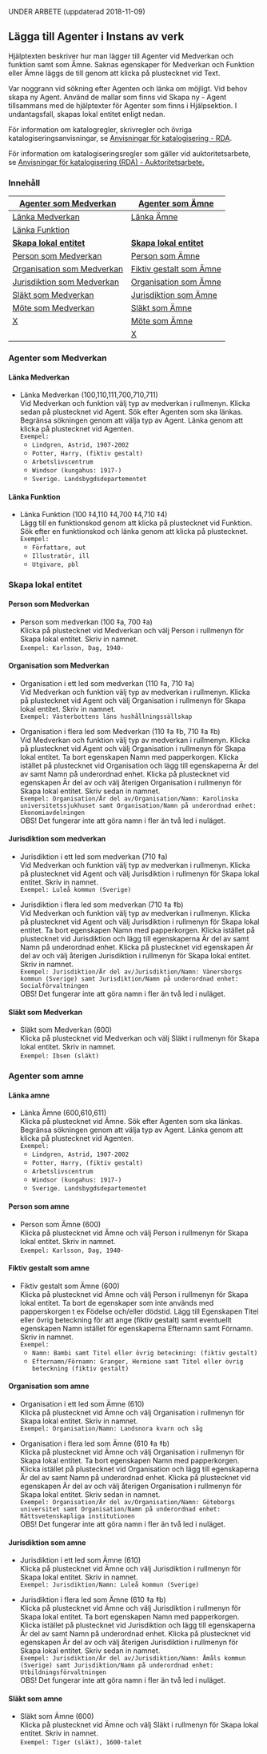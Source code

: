 
UNDER ARBETE (uppdaterad 2018-11-09)

## Lägga till Agenter i Instans av verk

Hjälptexten beskriver hur man lägger till Agenter vid Medverkan och funktion samt som Ämne. Saknas egenskaper för Medverkan och Funktion eller Ämne läggs de till genom att klicka på plustecknet vid Text.

Var noggrann vid sökning efter Agenten och länka om möjligt. Vid behov skapa ny Agent. Använd de mallar som finns vid Skapa ny - Agent tillsammans med de hjälptexter för Agenter som finns i Hjälpsektion. I undantagsfall, skapas lokal entitet enligt nedan.

För information om katalogregler, skrivregler och övriga katalogiseringsanvisningar, se [Anvisningar för katalogisering - RDA](http://www.kb.se/rdakatalogisering/Anvisningar/ "Anvisningar för katalogisering - RDA").

För information om katalogiseringsregler som gäller vid auktoritetsarbete, se 
[Anvisningar för katalogisering (RDA) - Auktoritetsarbete.](http://www.kb.se/rdakatalogisering/Auktoritetsarbete// "Anvisningar för katalogisering (RDA) - Auktoritetsarbete")


### Innehåll


| [Agenter som Medverkan](#agenter-som-medverkan) | [Agenter som Ämne](#agenter-som-amne)
| ------ | ----------- |
| [Länka Medverkan](#agenter-som-medverkan) | [Länka Ämne](#agenter-som-amne) |
| [Länka Funktion](#agenter-som-medverkan) |
| [**Skapa lokal entitet**](#skapa-lokal-entitet) | [**Skapa lokal entitet**](#skapa-lokal-entitet)
| [Person som Medverkan](#person-som-medverkan) | [Person som Ämne](#person-som-amne) |
| [Organisation som Medverkan](#organisation-i-ett-led-som-medverkan) | [Fiktiv gestalt som Ämne](#fiktiv-gestalt-som-amne) |
| [Jurisdiktion som Medverkan](#jurisdiktion-som-medverkan) | [Organisation som Ämne](#organisation-som-amne) |
| [Släkt som Medverkan](#slakt-som-medverkan) | [Jurisdiktion som Ämne](#jurisdiktion-som-amne) |
| [Möte som Medverkan](#mote-som-medverkan) | [Släkt som Ämne](#slakt-som-amne) |
| [X](#x) | [Möte som Ämne](#mote-som-amne) | |
| | [X](#x) | |
 


### Agenter som Medverkan

#### Länka Medverkan
* Länka Medverkan (100,110,111,700,710,711)
<br/>Vid Medverkan och funktion välj typ av medverkan i rullmenyn. Klicka sedan på plustecknet vid Agent. Sök efter Agenten som ska länkas. Begränsa sökningen genom att välja typ av Agent. Länka genom att klicka på plustecknet vid Agenten.
<br/>```Exempel:```
  * ```Lindgren, Astrid, 1907-2002```
  * ```Potter, Harry, (fiktiv gestalt)```
  * ```Arbetslivscentrum```
  * ```Windsor (kungahus: 1917-)```
  * ```Sverige. Landsbygdsdepartementet```

#### Länka Funktion
* Länka Funktion (100 ‡4,110 ‡4,700 ‡4,710 ‡4)
<br/>Lägg till en funktionskod genom att klicka på plustecknet vid Funktion. Sök efter en funktionskod och länka genom att klicka på plustecknet.
<br/>```Exempel:```
  * ```Författare, aut```
  * ```Illustratör, ill```
  * ```Utgivare, pbl```

### Skapa lokal entitet

#### Person som Medverkan
* Person som medverkan (100 ‡a, 700 ‡a)
<br/>Klicka på plustecknet vid Medverkan och välj Person i rullmenyn för Skapa lokal entitet. Skriv in namnet.
 <br/>```Exempel: Karlsson, Dag, 1940-```
 
#### Organisation som Medverkan

* Organisation i ett led som medverkan (110 ‡a, 710 ‡a)
<br/>Vid Medverkan och funktion välj typ av medverkan i rullmenyn. Klicka på plustecknet vid Agent och välj Organisation i rullmenyn för Skapa lokal entitet. Skriv in namnet.
  <br/>```Exempel: Västerbottens läns hushållningssällskap```

* Organisation i flera led som Medverkan (110 ‡a ‡b, 710 ‡a ‡b)
<br/>Vid Medverkan och funktion välj typ av medverkan i rullmenyn. Klicka på plustecknet vid Agent och välj Organisation i rullmenyn för Skapa lokal entitet. Ta bort egenskapen Namn med papperkorgen. Klicka istället på plustecknet vid Organisation och lägg till egenskaperna Är del av samt Namn på underordnad enhet. Klicka på plustecknet vid egenskapen Är del av och välj återigen Organisation i rullmenyn för Skapa lokal entitet. Skriv sedan in namnet.
<br/>```Exempel: Organisation/Är del av/Organisation/Namn: Karolinska universitetssjukhuset samt Organisation/Namn på underordnad enhet: Ekonomiavdelningen```
<br/>OBS! Det fungerar inte att göra namn i fler än två led i nuläget.

#### Jurisdiktion som medverkan

* Jurisdiktion i ett led som medverkan (710 ‡a)
<br/>Vid Medverkan och funktion välj typ av medverkan i rullmenyn. Klicka på plustecknet vid Agent och välj Jurisdiktion i rullmenyn för Skapa lokal entitet. Skriv in namnet.
  <br/>```Exempel: Luleå kommun (Sverige)```

* Jurisdiktion i flera led som medverkan (710 ‡a ‡b)
<br/>Vid Medverkan och funktion välj typ av medverkan i rullmenyn. Klicka på plustecknet vid Agent och välj Jurisdiktion i rullmenyn för Skapa lokal entitet. Ta bort egenskapen Namn med papperkorgen. Klicka istället på plustecknet vid Jurisdiktion och lägg till egenskaperna Är del av samt Namn på underordnad enhet. Klicka på plustecknet vid egenskapen Är del av och välj återigen Jurisdiktion i rullmenyn för Skapa lokal entitet. Skriv in namnet.
<br/>```Exempel: Jurisdiktion/Är del av/Jurisdiktion/Namn: Vänersborgs kommun (Sverige) samt Jurisdiktion/Namn på underordnad enhet: Socialförvaltningen```
<br/>OBS! Det fungerar inte att göra namn i fler än två led i nuläget.

#### Släkt som Medverkan
* Släkt som Medverkan (600)
<br/>Klicka på plustecknet vid Medverkan och välj Släkt i rullmenyn för Skapa lokal entitet. Skriv in namnet.
  <br/>```Exempel: Ibsen (släkt)```

### Agenter som amne

#### Länka amne
* Länka Ämne (600,610,611)
<br/>Klicka på plustecknet vid Ämne. Sök efter Agenten som ska länkas. Begränsa sökningen genom att välja typ av Agent. Länka genom att klicka på plustecknet vid Agenten.
<br/>```Exempel:```
  * ```Lindgren, Astrid, 1907-2002```
  * ```Potter, Harry, (fiktiv gestalt)```
  * ```Arbetslivscentrum```
  * ```Windsor (kungahus: 1917-)```
  * ```Sverige. Landsbygdsdepartementet```

#### Person som amne
* Person som Ämne (600)
<br/>Klicka på plustecknet vid Ämne och välj Person i rullmenyn för Skapa lokal entitet. Skriv in namnet.
 <br/>```Exempel: Karlsson, Dag, 1940-```

#### Fiktiv gestalt som amne
* Fiktiv gestalt som Ämne (600)
<br/>Klicka på plustecknet vid Ämne och välj Person i rullmenyn för Skapa lokal entitet. Ta bort de egenskaper som inte används med papperskorgen t ex Födelse och/eller dödstid. Lägg till Egenskapen Titel eller övrig beteckning för att ange (fiktiv gestalt) samt eventuellt egenskapen Namn istället för egenskaperna Efternamn samt Förnamn. Skriv in namnet.
  <br/>```Exempel:```
  * ```Namn: Bambi samt Titel eller övrig beteckning: (fiktiv gestalt)```
  * ```Efternamn/Förnamn: Granger, Hermione samt Titel eller övrig beteckning (fiktiv gestalt)```

#### Organisation som amne
* Organisation i ett led som Ämne (610)
<br/>Klicka på plustecknet vid Ämne och välj Organisation i rullmenyn för Skapa lokal entitet. Skriv in namnet.
  <br/>```Exempel: Organisation/Namn: Landsnora kvarn och såg```

* Organisation i flera led som Ämne (610 ‡a ‡b)
<br/>Klicka på plustecknet vid Ämne och välj Organisation i rullmenyn för Skapa lokal entitet. Ta bort egenskapen Namn med papperkorgen. Klicka istället på plustecknet vid Organisation och lägg till egenskaperna Är del av samt Namn på underordnad enhet. Klicka på plustecknet vid egenskapen Är del av och välj återigen Organisation i rullmenyn för Skapa lokal entitet. Skriv sedan in namnet.
<br/>```Exempel: Organisation/Är del av/Organisation/Namn: Göteborgs universitet samt Organisation/Namn på underordnad enhet: Rättsvetenskapliga institutionen```
<br/>OBS! Det fungerar inte att göra namn i fler än två led i nuläget.

#### Jurisdiktion som amne
* Jurisdiktion i ett led som Ämne (610)
<br/>Klicka på plustecknet vid Ämne och välj Jurisdiktion i rullmenyn för Skapa lokal entitet. Skriv in namnet.
  <br/>```Exempel: Jurisdiktion/Namn: Luleå kommun (Sverige)```

* Jurisdiktion i flera led som Ämne (610 ‡a ‡b)
<br/>Klicka på plustecknet vid Ämne och välj Jurisdiktion i rullmenyn för Skapa lokal entitet. Ta bort egenskapen Namn med papperkorgen. Klicka istället på plustecknet vid Jurisdiktion och lägg till egenskaperna Är del av samt Namn på underordnad enhet. Klicka på plustecknet vid egenskapen Är del av och välj återigen Jurisdiktion i rullmenyn för Skapa lokal entitet. Skriv sedan in namnet.
<br/>```Exempel: Jurisdiktion/Är del av/Jurisdiktion/Namn: Åmåls kommun (Sverige) samt Jurisdiktion/Namn på underordnad enhet: Utbildningsförvaltningen```
<br/>OBS! Det fungerar inte att göra namn i fler än två led i nuläget.

#### Släkt som amne
* Släkt som Ämne (600)
<br/>Klicka på plustecknet vid Ämne och välj Släkt i rullmenyn för Skapa lokal entitet. Skriv in namnet.
  <br/>```Exempel: Tiger (släkt), 1600-talet```
  
